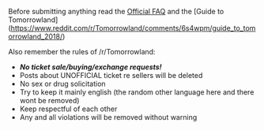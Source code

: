 Before submitting anything read the [Official FAQ](http://www.tomorrowland.com/en/faq/frequently-asked-questions-0) and the [Guide to Tomorrowland] (https://www.reddit.com/r/Tomorrowland/comments/6s4wpm/guide_to_tomorrowland_2018/)

Also remember the rules of /r/Tomorrowland:  
- ***No ticket sale/buying/exchange requests!***  
- Posts about UNOFFICIAL ticket re sellers will be deleted   
- No sex or drug solicitation    
- Try to keep it mainly english (the random other language here and there wont be removed)    
- Keep respectful of each other   
- Any and all violations will be removed without warning    